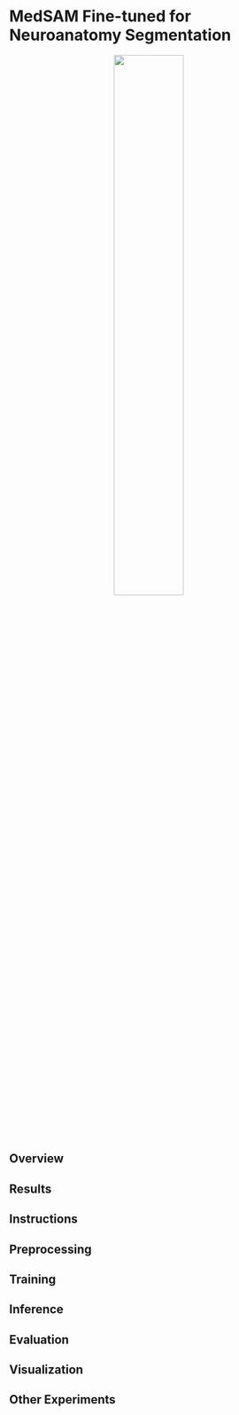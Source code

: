 # MedSAM Fine-tuned for Neuroanatomy Segmentation 

<center>
<img src="https://github.com/KarthikNair1/HCP_MedSAM/assets/43316987/e4d392b6-6664-4a1f-94cb-60ce6df4a596" width=50% height=50%>
</center>

## Overview

## Results

## Instructions

## Preprocessing

## Training

## Inference

## Evaluation

## Visualization

## Other Experiments
